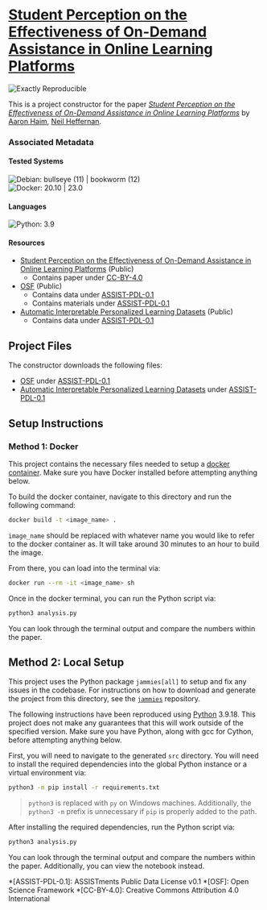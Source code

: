 # [Student Perception on the Effectiveness of On-Demand Assistance in Online Learning Platforms](https://doi.org/10.5281/zenodo.6853053)

![Exactly Reproducible](https://img.shields.io/badge/Status-Exactly%20Reproducible-success)

This is a project constructor for the paper [*Student Perception on the Effectiveness of On-Demand Assistance in Online Learning Platforms*](https://doi.org/10.5281/zenodo.6853053) by [Aaron Haim](https://orcid.org/0000-0002-9287-4201), [Neil Heffernan](https://orcid.org/0000-0002-3280-288X).

### Associated Metadata

#### Tested Systems

![Debian: bullseye (11) | bookworm (12)](https://img.shields.io/badge/Debian-bullseye%20%2811%29%20%7C%20bookworm%20%2812%29-informational)  
![Docker: 20.10 | 23.0](https://img.shields.io/badge/Docker-20.10%20%7C%2023.0-informational)  

#### Languages
![Python: 3.9](https://img.shields.io/badge/Python-3.9-informational)  

#### Resources

* [Student Perception on the Effectiveness of On-Demand Assistance in Online Learning Platforms](https://doi.org/10.5281/zenodo.6853053) (Public)
    * Contains paper under [CC-BY-4.0](https://creativecommons.org/licenses/by/4.0/)
* [OSF](https://osf.io/ps6vm) (Public)
    * Contains data under [ASSIST-PDL-0.1](https://docs.google.com/document/d/1qUOWAgdXtBk7vk2ogUZDe4GXGDO-byAx5RJclRJFyDo/edit#heading=h.5iu406k5nt8u)
    * Contains materials under [ASSIST-PDL-0.1](https://docs.google.com/document/d/1qUOWAgdXtBk7vk2ogUZDe4GXGDO-byAx5RJclRJFyDo/edit#heading=h.5iu406k5nt8u)
* [Automatic Interpretable Personalized Learning Datasets](https://osf.io/9pgv5/) (Public)
    * Contains data under [ASSIST-PDL-0.1](https://docs.google.com/document/d/1qUOWAgdXtBk7vk2ogUZDe4GXGDO-byAx5RJclRJFyDo/edit#heading=h.5iu406k5nt8u)

## Project Files

The constructor downloads the following files: 
* [OSF](https://osf.io/f8w9p/) under [ASSIST-PDL-0.1](https://docs.google.com/document/d/1qUOWAgdXtBk7vk2ogUZDe4GXGDO-byAx5RJclRJFyDo/edit#heading=h.5iu406k5nt8u)
* [Automatic Interpretable Personalized Learning Datasets](https://osf.io/9pgv5/) under [ASSIST-PDL-0.1](https://docs.google.com/document/d/1qUOWAgdXtBk7vk2ogUZDe4GXGDO-byAx5RJclRJFyDo/edit#heading=h.5iu406k5nt8u)

## Setup Instructions

### Method 1: Docker

This project contains the necessary files needed to setup a [docker container][docker]. Make sure you have Docker installed before attempting anything below. 

To build the docker container, navigate to this directory and run the following command:

```sh
docker build -t <image_name> .
```

`image_name` should be replaced with whatever name you would like to refer to the docker container as. It will take around 30 minutes to an hour to build the image.

From there, you can load into the terminal via:

```sh
docker run --rm -it <image_name> sh
```

Once in the docker terminal, you can run the Python script via:

```sh
python3 analysis.py
```

You can look through the terminal output and compare the numbers within the paper.

## Method 2: Local Setup

This project uses the Python package `jammies[all]` to setup and fix any issues in the codebase. For instructions on how to download and generate the project from this directory, see the [`jammies`][jammies] repository.

The following instructions have been reproduced using [Python][python] 3.9.18. This project does not make any guarantees that this will work outside of the specified version. Make sure you have Python, along with gcc for Cython, before attempting anything below.

First, you will need to navigate to the generated `src` directory. You will need to install the required dependencies into the global Python instance or a virtual environment via:

```sh
python3 -m pip install -r requirements.txt
```

> `python3` is replaced with `py` on Windows machines. Additionally, the `python3 -m` prefix is unnecessary if `pip` is properly added to the path.

After installing the required dependencies, run the Python script via:

```sh
python3 analysis.py
```

You can look through the terminal output and compare the numbers within the paper. Additionally, you can view the notebook instead.

[docker]: https://www.docker.com/
[jammies]: https://github.com/ahaim5357/jammies
[java]: https://adoptium.net/temurin/releases/?version=17
[hadoop]: http://apache.github.io/hadoop/
[python]: https://www.python.org/

*[ASSIST-PDL-0.1]: ASSISTments Public Data License v0.1
*[OSF]: Open Science Framework
*[CC-BY-4.0]: Creative Commons Attribution 4.0 International
